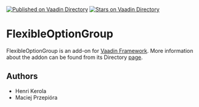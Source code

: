 [![Published on Vaadin  Directory](https://img.shields.io/badge/Vaadin%20Directory-published-00b4f0.svg)](https://vaadin.com/directory/component/flexibleoptiongroup)
[![Stars on Vaadin Directory](https://img.shields.io/vaadin-directory/star/flexibleoptiongroup.svg)](https://vaadin.com/directory/component/flexibleoptiongroup)

# FlexibleOptionGroup

FlexibleOptionGroup is an add-on for [Vaadin Framework](http://vaadin.com). More information about the addon can be found from its Directory [page](http://vaadin.com/addon/flexibleoptiongroup).

## Authors

 * Henri Kerola
 * Maciej Przepióra
